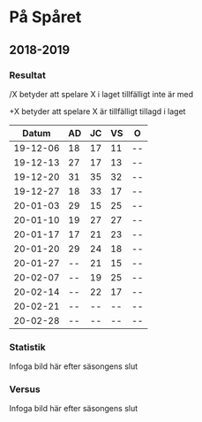 # På Spåret

## 2018-2019

### Resultat

/X betyder att spelare X i laget tillfälligt inte är med

+X betyder att spelare X är tillfälligt tillagd i laget

Datum    |AD|JC|VS|O |
---------|--|--|--|--|
19-12-06 |18|17|11|--|
19-12-13 |27|17|13|--|
19-12-20 |31|35|32|--|
19-12-27 |18|33|17|--|
20-01-03 |29|15|25|--|
20-01-10 |19|27|27|--|
20-01-17 |17|21|23|--|
20-01-20 |29|24|18|--|
20-01-27 |--|21|15|--|
20-02-07 |--|19|25|--|
20-02-14 |--|22|17|--|
20-02-21 |--|--|--|--|
20-02-28 |--|--|--|--|

### Statistik

Infoga bild här efter säsongens slut

### Versus

Infoga bild här efter säsongens slut
